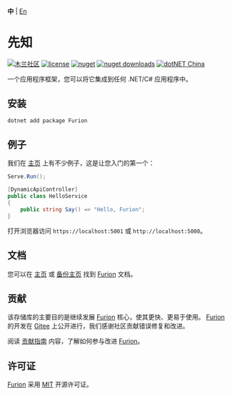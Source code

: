 **中** | [En](https://github.com/MonkSoul/Furion)

# 先知

[![木兰社区](https://img.shields.io/badge/Mulan-incubating-blue)](https://portal.mulanos.cn/) [![license](https://img.shields.io/badge/license-MIT-orange?cacheSeconds=10800)](https://gitee.com/dotnetchina/Furion/blob/v4/LICENSE) [![nuget](https://img.shields.io/nuget/v/Furion.svg?cacheSeconds=10800)](https://www.nuget.org/packages/Furion) [![nuget downloads](https://img.shields.io/badge/downloads-3.2M-green?cacheSeconds=10800)](https://www.nuget.org/profiles/monk.soul) [![dotNET China](https://img.shields.io/badge/organization-dotNET%20China-yellow?cacheSeconds=10800)](https://gitee.com/dotnetchina)

一个应用程序框架，您可以将它集成到任何 .NET/C# 应用程序中。

## 安装

```powershell
dotnet add package Furion
```

## 例子

我们在 [主页](https://dotnetchina.gitee.io/furion) 上有不少例子，这是让您入门的第一个：

```cs
Serve.Run();

[DynamicApiController]
public class HelloService
{
    public string Say() => "Hello, Furion";
}
```

打开浏览器访问 `https://localhost:5001` 或 `http://localhost:5000`。

## 文档

您可以在 [主页](https://dotnetchina.gitee.io/furion) 或 [备份主页](https://furion.icu) 找到 [Furion](https://gitee.com/dotnetchina/Furion) 文档。

## 贡献

该存储库的主要目的是继续发展 [Furion](https://gitee.com/dotnetchina/Furion) 核心，使其更快、更易于使用。 [Furion](https://gitee.com/dotnetchina/Furion) 的开发在 [Gitee](https://gitee.com/dotnetchina/Furion) 上公开进行，我们感谢社区贡献错误修复和改进。

阅读 [贡献指南](https://dotnetchina.gitee.io/furion/docs/contribute) 内容，了解如何参与改进 [Furion](https://gitee.com/dotnetchina/Furion)。

## 许可证

[Furion](https://gitee.com/dotnetchina/Furion) 采用 [MIT](https://gitee.com/dotnetchina/Furion/blob/v4/LICENSE-MIT-CN) 开源许可证。
